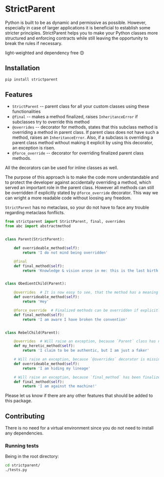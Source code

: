 # StrictParent

Python is built to be as dynamic and permissive as possible. However, especially in case of larger applications it is beneficial to establish some stricter principles. StrictParent helps you to make your Python classes more structured and enforcing contracts while still leaving the opportunity to break the rules if necessary.

light-weighted and dependency free 😊

## Installation

```sh
pip install strictparent
```

## Features

- `StrictParent` -- parent class for all your custom classes using these functionalities
- `@final` -- makes a method finalized, raises `InheritanceError` if subclasses try to override this method
- `@overrides` -- decorator for methods, states that this subclass method is overriding a method in parent class. If parent class does not have such a method, raises an `InheritanceError`. Also, if a subclass is overriding a parent class method without making it explicit by using this decorator, an exception is risen.
- `@force_override` -- decorator for overriding finalized parent class methods.

All the decorators can be used for inline classes as well.

The purpose of this approach is to make the code more understandable and to protect the developer against accidentally overriding a method, which served an important role in the parent class. However all methods can still be overridden if explicitly stated by `@force_override` decorator. This way we can wright a more readable code without loosing any freedom.

`StrictParent` has no metaclass, so your do not have to face any trouble regarding metaclass fonflicts.

```py
from strictparent import StrictParent, final, overrides
from abc import abstractmethod


class Parent(StrictParent):

    def overrideable_method(self):
        return 'I do not mind being overridden'

    @final
    def final_method(self):
        return 'Knowledge & vision arose in me: this is the last birth. There is now no further becoming.'


class ObedientChild(Parent):

    @overrides  # It is now easy to see, that the method has a meaning in the `Parent` class
    def overrideable_method(self):
        return 'Hey'

    @force_override  # Finalized methods can be overridden if explicitly stated
    def final_method(self):
        return 'I am aware I have broken the convention'


class RebelChild(Parent):

    @overrides  # Will raise an exception, because `Parent` class has no such method
    def my_heretic_method(self):
        return 'I claim to be be authentic, but I am just a faker'

    # Will raise an exception, because `@overrides` decorator is missing
    def overrideable_method(self):
        return 'I am hiding my lineage'

    # Will raise an exception, because `final_method` has been finalized in `Parent` class
    def final_method(self):
        return 'I am against the machine!'

```

Please let us know if there are any other features that should be added to this package.

## Contributing

There is no need for a virtual environment since you do not need to install any dependencies.

### Running tests

Being in the root directory:

```sh
cd strictparent/
./tests.py
```

